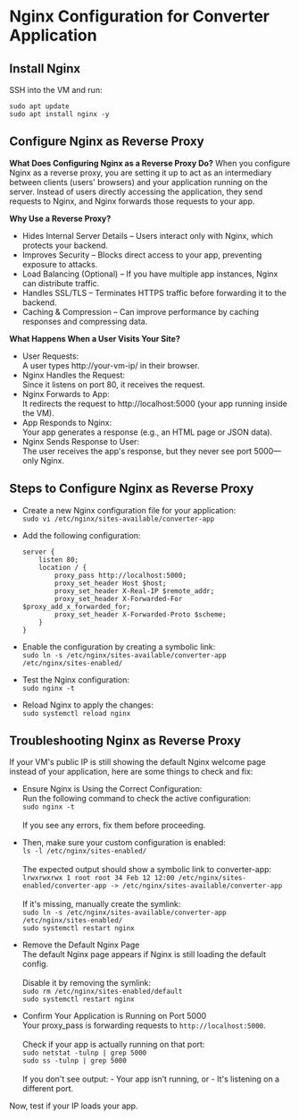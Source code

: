 # Nginx Configuration for Converter Application

## Install Nginx
SSH into the VM and run:

`sudo apt update` </br>
`sudo apt install nginx -y`

## Configure Nginx as Reverse Proxy

**What Does Configuring Nginx as a Reverse Proxy Do?**
When you configure Nginx as a reverse proxy, you are setting it up to act as an intermediary between clients (users' browsers) and your application running on the server. Instead of users directly accessing the application, they send requests to Nginx, and Nginx forwards those requests to your app.

**Why Use a Reverse Proxy?**
- Hides Internal Server Details – Users interact only with Nginx, which protects your backend.
- Improves Security – Blocks direct access to your app, preventing exposure to attacks.
- Load Balancing (Optional) – If you have multiple app instances, Nginx can distribute traffic.
- Handles SSL/TLS – Terminates HTTPS traffic before forwarding it to the backend.
- Caching & Compression – Can improve performance by caching responses and compressing data.

**What Happens When a User Visits Your Site?**
- User Requests: </br>
    A user types http://your-vm-ip/ in their browser.
- Nginx Handles the Request:</br>
    Since it listens on port 80, it receives the request.
- Nginx Forwards to App:</br>
    It redirects the request to http://localhost:5000 (your app running inside the VM).
- App Responds to Nginx:</br>
    Your app generates a response (e.g., an HTML page or JSON data).
- Nginx Sends Response to User:</br>
    The user receives the app's response, but they never see port 5000—only Nginx.


## Steps to Configure Nginx as Reverse Proxy

- Create a new Nginx configuration file for your application: </br>
    `sudo vi /etc/nginx/sites-available/converter-app`

- Add the following configuration: </br>

    `server {` </br>
    `    listen 80;` </br>
    `    location / {` </br>
    `        proxy_pass http://localhost:5000;` </br>
    `        proxy_set_header Host $host;` </br>
    `        proxy_set_header X-Real-IP $remote_addr;` </br>
    `        proxy_set_header X-Forwarded-For $proxy_add_x_forwarded_for;` </br>
    `        proxy_set_header X-Forwarded-Proto $scheme;` </br>
    `    }` </br>
    `}`

- Enable the configuration by creating a symbolic link:  </br>
    `sudo ln -s /etc/nginx/sites-available/converter-app /etc/nginx/sites-enabled/`

- Test the Nginx configuration: </br>
    `sudo nginx -t`

- Reload Nginx to apply the changes:  </br>
    `sudo systemctl reload nginx`


## Troubleshooting Nginx as Reverse Proxy

If your VM's public IP is still showing the default Nginx welcome page instead of your application, here are some things to check and fix:

- Ensure Nginx is Using the Correct Configuration: </br>
    Run the following command to check the active configuration: </br>
    `sudo nginx -t` </br></br>
    If you see any errors, fix them before proceeding.

- Then, make sure your custom configuration is enabled: </br>
    `ls -l /etc/nginx/sites-enabled/` </br></br>
    The expected output should show a symbolic link to converter-app: </br>
    `lrwxrwxrwx 1 root root 34 Feb 12 12:00 /etc/nginx/sites-enabled/converter-app -> /etc/nginx/sites-available/converter-app` </br></br>
    If it's missing, manually create the symlink: </br>
    `sudo ln -s /etc/nginx/sites-available/converter-app /etc/nginx/sites-enabled/` </br>
    `sudo systemctl restart nginx`

- Remove the Default Nginx Page </br>
    The default Nginx page appears if Nginx is still loading the default config. </br></br>
    Disable it by removing the symlink: </br>
    `sudo rm /etc/nginx/sites-enabled/default` </br>
    `sudo systemctl restart nginx`

- Confirm Your Application is Running on Port 5000 </br>
    Your proxy_pass is forwarding requests to `http://localhost:5000`. </br></br>
    Check if your app is actually running on that port: </br>
    `sudo netstat -tulnp | grep 5000` </br>
    `sudo ss -tulnp | grep 5000` </br></br>
    If you don't see output:
      - Your app isn’t running, or
      - It's listening on a different port.


Now, test if your IP loads your app.







